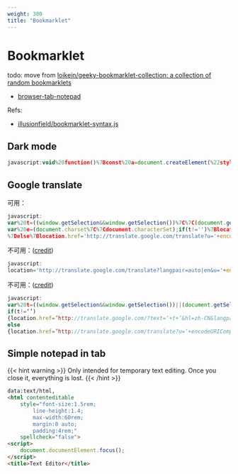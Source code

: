 ```yaml
---
weight: 300
title: "Bookmarklet"
---
```

# Bookmarklet

todo: move from [loikein/geeky-bookmarklet-collection: a collection of random bookmarklets](https://github.com/loikein/geeky-bookmarklet-collection)

- [browser-tab-notepad](https://gist.github.com/loikein/24692da5ef45242a469dbf316b016c48)


Refs:

- [illusionfield/bookmarklet-syntax.js](https://gist.github.com/illusionfield/db576c73a103f37e0044)

## Dark mode

```js
javascript:void%20function()%7Bconst%20a=document.createElement(%22style%22);a.innerHTML=%22%5Cn%20%20%20%20*,%5Cn%20%20%20%20*:after,%5Cn%20%20%20%20*:before%20%7B%5Cn%20%20%20%20%20%20%20%20color:%20%23D5D6D6%20!important;%5Cn%20%20%20%20%20%20%20%20background-color:%20%23292C2E%20!important;%5Cn%20%20%20%20%7D%5Cn%5Cn%20%20%20%20.tags%20.mask%20%7B%5Cn%20%20%20%20%20%20%20%20background:%20%23292C2E%20!important;%5Cn%20%20%20%20%7D%5Cn%5Cn%20%20%20%20.video%20.mask%20%7B%5Cn%20%20%20%20%20%20%20%20opacity:%200.5%20!important;%5Cn%20%20%20%20%20%20%20%20background:%20%23292C2E%20!important;%5Cn%20%20%20%20%7D%5Cn%5Cn%5Ct.user,%5Cn%20%20%20%20.detailed-note,%5Cn%20%20%20%20.comment%20.box,%5Cn%20%20%20%20.simple-shortcut,%5Cn%20%20%20%20.promo-item%20%7B%5Cn%20%20%20%20%20%20%20%20border-color:%20%23414446%20!important;%5Cn%20%20%20%20%7D%5Cn%22,document.head.appendChild(a);const%20b=document.querySelectorAll(%22*%22);b.forEach(a=%3Ea.classList.add(%22dark%22))%7D();
```

## Google translate

可用：

```js
javascript:
var%20t=((window.getSelection&&window.getSelection())%7C%7C(document.getSelection&&document.getSelection())%7C%7C(document.selection&&document.selection.createRange&&document.selection.createRange().text));
var%20e=(document.charset%7C%7Cdocument.characterSet);if(t!='')%7Blocation.href='http://translate.google.com/?text='+t+'&hl=zh-CN&langpair=auto%7Czh-CN&tbb=1&ie='+e;
%7Delse%7Blocation.href='http://translate.google.com/translate?u='+encodeURIComponent(location.href)+'&hl=zh-CN&langpair=auto%7Czh-CN&tbb=1&ie='+e;%7D;
```

不可用：\([credit](http://ctrlq.org/ios/?translate#javascript:location='http://translate.google.com/translate?langpair=auto%7Cen&u='+encodeURIComponent(location))\)

```js
javascript:
location='http://translate.google.com/translate?langpair=auto|en&u='+encodeURIComponent(location)
```

不可用：\([credit](https://zhuanlan.zhihu.com/p/36882307)\)

```js
javascript:
var%20t=((window.getSelection&&window.getSelection())||(document.getSelection&&document.getSelection())||(document.selection&&document.selection.createRange&&document.selection.createRange().text));var%20e=(document.charset||document.characterSet);
if(t!=‘’)
{location.href=’http://translate.google.com/?text=‘+t+’&hl=zh-CN&langpair=auto|zh-CN&tbb=1&ie=‘+e;}
else
{location.href=’http://translate.google.com/translate?u=’+encodeURIComponent(location.href)+‘&hl=zh-CN&langpair=auto|zh-CN&tbb=1&ie=’+e;};
```

## Simple notepad in tab

{{< hint warning >}}
Only intended for temporary text editing. Once you close it, everything is lost.
{{< /hint >}}

```html
data:text/html,
<html contenteditable
    style="font-size:1.5rem; 
        line-height:1.4; 
        max-width:60rem; 
        margin:0 auto; 
        padding:4rem;" 
    spellcheck="false">
<script>
    document.documentElement.focus();
</script>
<title>Text Editor</title>
```
